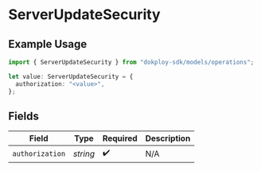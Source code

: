 # ServerUpdateSecurity

## Example Usage

```typescript
import { ServerUpdateSecurity } from "dokploy-sdk/models/operations";

let value: ServerUpdateSecurity = {
  authorization: "<value>",
};
```

## Fields

| Field              | Type               | Required           | Description        |
| ------------------ | ------------------ | ------------------ | ------------------ |
| `authorization`    | *string*           | :heavy_check_mark: | N/A                |